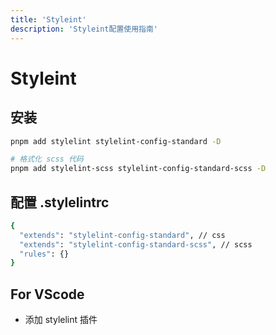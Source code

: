 ```yaml
---
title: 'Styleint'
description: 'Styleint配置使用指南'
---
```



# Styleint




## 安装

```bash
pnpm add stylelint stylelint-config-standard -D

# 格式化 scss 代码
pnpm add stylelint-scss stylelint-config-standard-scss -D
```




## 配置 .stylelintrc

```bash
{
  "extends": "stylelint-config-standard", // css
  "extends": "stylelint-config-standard-scss", // scss
  "rules": {}
}
```




## For VScode

- 添加 stylelint 插件

